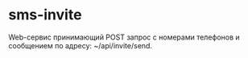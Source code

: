 # sms-invite

Web-сервис принимающий POST запрос с номерами телефонов и сообщением по адресу:
~/api/invite/send.

